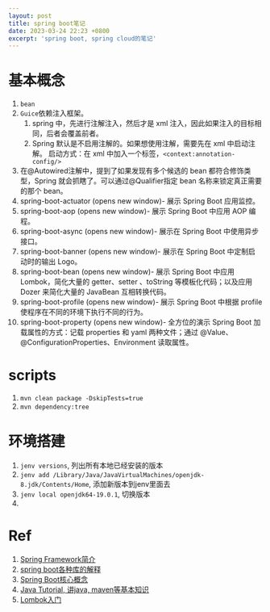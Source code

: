 ```yaml
---
layout: post
title: spring boot笔记
date: 2023-03-24 22:23 +0800
excerpt: 'spring boot, spring cloud的笔记'
---
```

# 基本概念
1. `bean`
2. `Guice`依赖注入框架。
   1. spring 中，先进行注解注入，然后才是 xml 注入，因此如果注入的目标相同，后者会覆盖前者。
   2. Spring 默认是不启用注解的。如果想使用注解，需要先在 xml 中启动注解。 启动方式：在 xml 中加入一个标签，`<context:annotation-config/>`
3. 在@Autowired注解中，提到了如果发现有多个候选的 bean 都符合修饰类型，Spring 就会抓瞎了。可以通过@Qualifier指定 bean 名称来锁定真正需要的那个 bean。
4. spring-boot-actuator (opens new window)- 展示 Spring Boot 应用监控。
5. spring-boot-aop (opens new window)- 展示 Spring Boot 中应用 AOP 编程。
6. spring-boot-async (opens new window)- 展示在 Spring Boot 中使用异步接口。
7. spring-boot-banner (opens new window)- 展示在 Spring Boot 中定制启动时的输出 Logo。
8. spring-boot-bean (opens new window)- 展示 Spring Boot 中应用 Lombok，简化大量的 getter、setter 、toString 等模板化代码；以及应用 Dozer 来简化大量的 JavaBean 互相转换代码。
9. spring-boot-profile (opens new window)- 展示 Spring Boot 中根据 profile 使程序在不同的环境下执行不同的行为。
10. spring-boot-property (opens new window)- 全方位的演示 Spring Boot 加载属性的方式：记载 properties 和 yaml 两种文件；通过 @Value、@ConfigurationProperties、Environment 读取属性。

# scripts
1. `mvn clean package -DskipTests=true`
2. `mvn dependency:tree`

# 环境搭建
1. `jenv versions`, 列出所有本地已经安装的版本
2. `jenv add /Library/Java/JavaVirtualMachines/openjdk-8.jdk/Contents/Home`, 添加新版本到jenv里面去
3. `jenv local openjdk64-19.0.1`, 切换版本
4. 
# Ref
1. [Spring Framework简介](https://dunwu.github.io/spring-tutorial/pages/9d3091/#spring-framework-%E7%AE%80%E4%BB%8B)
2. [spring boot各种库的解释](https://dunwu.github.io/spring-boot-tutorial/)
3. [Spring Boot核心概念](https://dunwu.github.io/spring-tutorial/pages/68097d/#spring-bean-%E5%AE%9A%E4%B9%89)
4. [Java Tutorial, 讲java, maven等基本知识](https://dunwu.github.io/java-tutorial/)
5. [Lombok入门](https://github.com/dunwu/spring-boot-tutorial/tree/master/codes/core/spring-boot-bean)